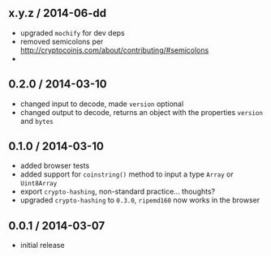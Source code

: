 x.y.z / 2014-06-dd
------------------
* upgraded `mochify` for dev deps
* removed semicolons per http://cryptocoinjs.com/about/contributing/#semicolons
* 

0.2.0 / 2014-03-10
------------------
* changed input to decode, made `version` optional
* changed output to decode, returns an object with the properties `version` and `bytes`

0.1.0 / 2014-03-10
------------------
* added browser tests
* added support for `coinstring()` method to input a type `Array` or `Uint8Array`
* export `crypto-hashing`, non-standard practice... thoughts?
* upgraded `crypto-hashing` to `0.3.0`, `ripemd160` now works in the browser

0.0.1 / 2014-03-07
------------------
* initial release